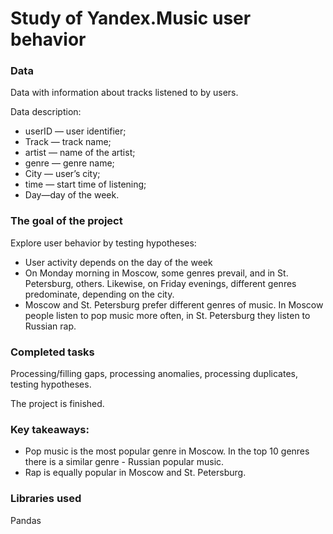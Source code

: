 # Study of Yandex.Music user behavior

### Data
Data with information about tracks listened to by users.

Data description:
- userID — user identifier;
- Track — track name;
- artist — name of the artist;
- genre — genre name;
- City — user’s city;
- time — start time of listening;
- Day—day of the week.

### The goal of the project
Explore user behavior by testing hypotheses:

- User activity depends on the day of the week
- On Monday morning in Moscow, some genres prevail, and in St. Petersburg, others. Likewise, on Friday evenings, different genres predominate, depending on the city.
- Moscow and St. Petersburg prefer different genres of music. In Moscow people listen to pop music more often, in St. Petersburg they listen to Russian rap.

### Completed tasks

Processing/filling gaps, processing anomalies, processing duplicates, testing hypotheses.

The project is finished.

### Key takeaways:

- Pop music is the most popular genre in Moscow. In the top 10 genres there is a similar genre - Russian popular music.
- Rap is equally popular in Moscow and St. Petersburg.

### Libraries used

Pandas


